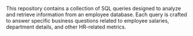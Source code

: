 This repository contains a collection of SQL queries designed to analyze and retrieve information from an employee database. Each query is crafted to answer specific business questions related to employee salaries, department details, and other HR-related metrics.
